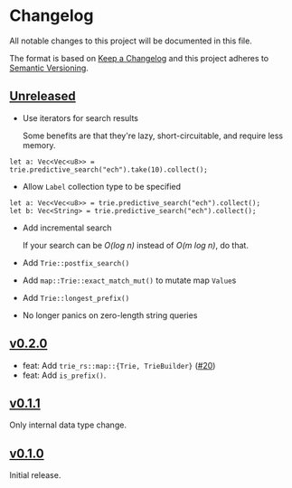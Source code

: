 # Changelog
All notable changes to this project will be documented in this file.

The format is based on [Keep a Changelog](http://keepachangelog.com/en/1.0.0/)
and this project adheres to [Semantic Versioning](http://semver.org/spec/v2.0.0.html).

## [Unreleased]
- Use iterators for search results

  Some benefits are that they're lazy, short-circuitable, and require less
  memory.

```
let a: Vec<Vec<u8>> = trie.predictive_search("ech").take(10).collect();
```

- Allow `Label` collection type to be specified

```
let a: Vec<Vec<u8>> = trie.predictive_search("ech").collect();
let b: Vec<String> = trie.predictive_search("ech").collect();
```

- Add incremental search
  
  If your search can be _O(log n)_ instead of _O(m log n)_, do that.

- Add `Trie::postfix_search()`
- Add `map::Trie::exact_match_mut()` to mutate map `Value`s
- Add `Trie::longest_prefix()`
- No longer panics on zero-length string queries

## [v0.2.0]

- feat: Add `trie_rs::map::{Trie, TrieBuilder}` ([#20](https://github.com/laysakura/trie-rs/pull/20))
- feat: Add `is_prefix()`.

## [v0.1.1]
Only internal data type change.

## [v0.1.0]
Initial release.

[Unreleased]: https://github.com/laysakura/trie-rs/compare/v0.2.0...HEAD
[v0.2.0]: <https://github.com/laysakura/trie-rs/compare/v0.1.1...v0.2.0>
[v0.1.1]: https://github.com/laysakura/trie-rs/compare/v0.1.0...v0.1.1
[v0.1.0]: https://github.com/laysakura/trie-rs/compare/699e53d...v0.1.0
